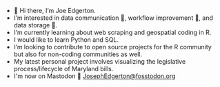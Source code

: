 - :ghost: Hi there, I’m Joe Edgerton.
- I’m interested in data communication :page_with_curl:, workflow improvement :paperclip:, and data storage  :minidisc:.
- I’m currently learning about web scraping and geospatial coding in R.
- I would like to learn Python and SQL.
- I’m looking to contribute to open source projects for the R community but also for non-coding communities as well.
- My latest personal project involves visualizing the legislative process/lifecycle of Maryland bills.
- I'm now on Mastodon :elephant: [JosephEdgerton@fosstodon.org](https://fosstodon.org/@JosephEdgerton)


<!---
Joseph-Edgerton/Joseph-Edgerton is a ✨ special ✨ repository because its `README.md` (this file) appears on your GitHub profile.
You can click the Preview link to take a look at your changes.


--->
